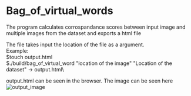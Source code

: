 # Bag_of_virtual_words
The program calculates corrospandance scores between input image and multiple images from the dataset and exports a html file 

The file takes input the location of the file as a argument. \
Example: \
$touch output.html \
$./build/bag_of_virtual_word "location of the image" "Location of the dataset" -> output.html\

output.html can be seen in the browser. 
The image can be seen here
![output_image](https://user-images.githubusercontent.com/84985854/227974989-36e004c8-c4b1-4725-a03a-8a277d00d965.png)
